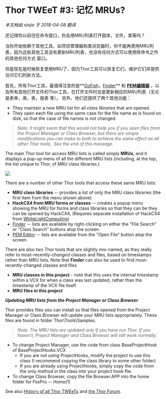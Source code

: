 ﻿Thor TWEeT #3: 记忆 MRUs?
===
_本文档由 xinjie 于 2018-04-08 翻译_

还记得你以前住在命令窗口，你会用MRU列表打开窗体，文件，类等吗？ 

当你开始依赖于其他工具，如项目管理器和类浏览器时，你不能再使用MRU列表，因为这些其他工具没有更新MRU列表，也没有任何方式可以使用除命令之外的其他任何方式 窗口。

但是现在是时候恢复使用MRU了，因为Thor工具可以恢复它们，维护它们并提供访问它们的新方法。

首先，所有Thor工具，最值得注意的是**[GoFish](https://github.com/mattslay/GoFish)，[Finder](https://github.com/VFPX/Finder)** 和 **[PEM编辑器](https://github.com/VFPX/PEMEditor)** ，以及所有其他打开文件的Thor工具，在打开文件时总是更新相应的MRU列表（无论是表单，类，表，报表 等）。 另外，他们还提供了两个其他功能：

*   They maintain a new MRU list for all *class libraries* that are opened.
*   They open each file using the same case for the file name as is found on disk, so that the case of file names is not changed.

> _Note: It might seem that this would not help you if you open files from the Project Manager or Class Browser, but there are simple modifications you can make to both to achieve the same effect as all other Thor tools,  See the end of this message._

The main Thor tool for access MRU lists is called simply **MRUs**, and it displays a pop-up menu of all the different MRU lists (including, at the top, the list unique to Thor, of MRU class libraries.)

![](Images/Tweet3a.png)

There are a number of other Thor tools that access these same MRU lists:

*   **MRU class libraries** -- provides a list of only the MRU class libraries (the first item from the menu shown above)
*   **HackCX4 from MRU forms or classes** -- creates a popup menu showing the MRU for forms and class libraries so that they can be they can be opened by HackCX4, (Requires separate installation of HackCX4 from [WhiteLightComputing](http://www.whitelightcomputing.com/prodhackcxpro.htm))
*   [Finder](https://github.com/VFPX/Finder) -- lists are available by right-clicking on either the "File Search" or "Class Search" buttons atop the screen.
*   [PEM Editor](https://github.com/VFPX/PEMEditor) -- lists are available from the "Open File" button atop the screen.

There are also two Thor tools that are slightly mis-named, as they really refer to most-recently-*changed* classes and files, based on timestamps rather than MRU lists. Note that **Finder** can also be used to find most-recently-changed classes and files

*   **MRU classes in this project** - note that this uses the internal timestamp within a VCX for when a class was last updated, rather than the timestamp of the VCX file itself.
*   **MRU files in this project**

***Updating MRU lists from the Project Manager or Class Browser***

Thor provides files you can install so that files opened from the Project Manager or Class Browser will update your MRU lists appropriately. These files are found in folder Thor\Tools\Samples.

> _Note: The MRU lists are updated only if you have run Thor. If you haven't, Project Manager and Class Browser will still work normally._

*   To change Project Manager, use the code from class BaseProjectHook of BaseProjectHooks.VCX
    *   If you are not using ProjectHooks, modify the project to use this class (I recommend copying the class library to some other folder)
    *   If you are already using ProjectHooks, simply copy the code from the only method in the class into your project hook file.
*   To change Class Browser, copy the file Browser.APP into the home folder for FoxPro -- Home(1)

See also [History of all Thor TWEeTs](../TWEeTs.md) and [the Thor Forum](https://groups.google.com/forum/?fromgroups#!forum/FoxProThor).


